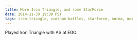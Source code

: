 ```yaml
---
title: More Iron Triangle, and some StarForce
date: 2014-11-30 19:39 PST
tags: iron-triangle, vietnam-battles, starforce, burma, ocs
---
```


Played Iron Triangle with AS at EGO.

